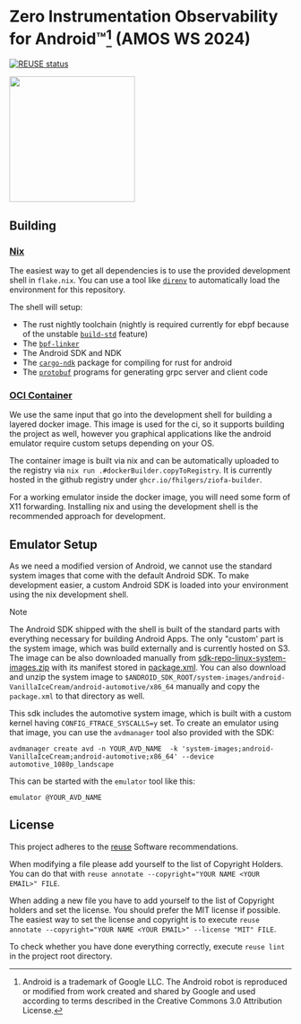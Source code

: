 <!--
SPDX-FileCopyrightText: 2024 Felix Hilgers <felix.hilgers@fau.de>

SPDX-License-Identifier: MIT
-->

# Zero Instrumentation Observability for Android™[^1] (AMOS WS 2024)

[![REUSE status](https://api.reuse.software/badge/github.com/amosproj/amos2024ws03-android-zero-instrumentation)](https://api.reuse.software/info/github.com/amosproj/amos2024ws03-android-zero-instrumentation)

<img src="Deliverables/sprint-01/team-logo.svg" width="224">

## Building

### [Nix](https://nixos.org/download/)

The easiest way to get all dependencies is to use the provided development shell in `flake.nix`.
You can use a tool like [`direnv`](https://github.com/direnv/direnv) to automatically load the environment for this repository.

The shell will setup:

- The rust nightly toolchain (nightly is required currently for ebpf because of the unstable [`build-std`](https://doc.rust-lang.org/cargo/reference/unstable.html#build-std) feature)
- The [`bpf-linker`](https://github.com/aya-rs/bpf-linker/)
- The Android SDK and NDK
- The [`cargo-ndk`](https://github.com/bbqsrc/cargo-ndk) package for compiling for rust for android
- The [`protobuf`](https://protobuf.dev/) programs for generating grpc server and client code

### [OCI Container](https://opencontainers.org/)

We use the same input that go into the development shell for building a layered docker image.
This image is used for the ci, so it supports building the project as well, however you graphical applications like the android emulator require custom setups depending on your OS.

The container image is built via nix and can be automatically uploaded to the registry via `nix run .#dockerBuilder.copyToRegistry`.
It is currently hosted in the github registry under `ghcr.io/fhilgers/ziofa-builder`.

For a working emulator inside the docker image, you will need some form of X11 forwarding.
Installing nix and using the development shell is the recommended approach for development.

[^1]: Android is a trademark of Google LLC. The Android robot is reproduced or modified from work created and shared by Google and used according to terms described in the Creative Commons 3.0 Attribution License.

## Emulator Setup

As we need a modified version of Android, we cannot use the standard system images that come with the default Android SDK.
To make development easier, a custom Android SDK is loaded into your environment using the nix development shell.

> [!NOTE]
> The Android SDK shipped with the shell is built of the standard parts with everything necessary for building Android Apps.
> The only "custom' part is the system image, which was build externally and is currently hosted on S3.
> The image can be also downloaded manually from [sdk-repo-linux-system-images.zip](https://ftrace-emu.nbg1.your-objectstorage.com/emulator_car64_x86_64/sdk-repo-linux-system-images.zip) with its manifest stored in [package.xml](https://ftrace-emu.nbg1.your-objectstorage.com/emulator_car64_x86_64/package.xml).
> You can also download and unzip the system image to `$ANDROID_SDK_ROOT/system-images/android-VanillaIceCream/android-automotive/x86_64` manually and copy the `package.xml` to that directory as well.

This sdk includes the automotive system image, which is built with a custom kernel having `CONFIG_FTRACE_SYSCALLS=y` set.
To create an emulator using that image, you can use the `avdmanager` tool also provided with the SDK:

```
avdmanager create avd -n YOUR_AVD_NAME  -k 'system-images;android-VanillaIceCream;android-automotive;x86_64' --device automotive_1080p_landscape
```

This can be started with the `emulator` tool like this:


```
emulator @YOUR_AVD_NAME
```

## License

This project adheres to the [reuse](https://reuse.software/) Software recommendations. 

When modifying a file please add yourself to the list of Copyright Holders.
You can do that with `reuse annotate --copyright="YOUR NAME <YOUR EMAIL>" FILE`.

When adding a new file you have to add yourself to the list of Copyright holders and set the license.
You should prefer the MIT license if possible.
The easiest way to set the license and copyright is to execute `reuse annotate --copyright="YOUR NAME <YOUR EMAIL>" --license "MIT" FILE`.

To check whether you have done everything correctly, execute `reuse lint` in the project root directory.
